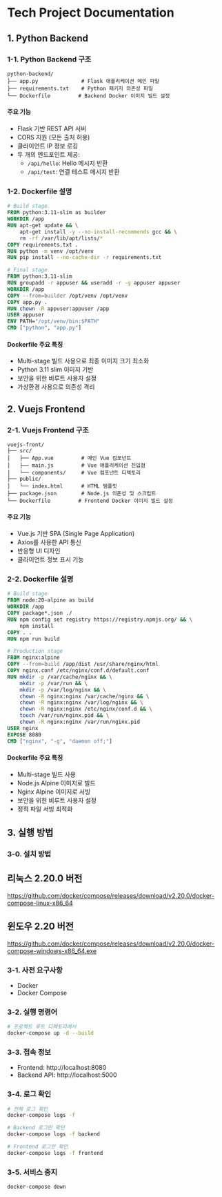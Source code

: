 #  Tech Project Documentation

## 1. Python Backend

### 1-1. Python Backend 구조
```
python-backend/
├── app.py              # Flask 애플리케이션 메인 파일
├── requirements.txt    # Python 패키지 의존성 파일
└── Dockerfile         # Backend Docker 이미지 빌드 설정
```

#### 주요 기능
- Flask 기반 REST API 서버
- CORS 지원 (모든 출처 허용)
- 클라이언트 IP 정보 로깅
- 두 개의 엔드포인트 제공:
  - `/api/hello`: Hello 메시지 반환
  - `/api/test`: 연결 테스트 메시지 반환

### 1-2. Dockerfile 설명
```dockerfile
# Build stage
FROM python:3.11-slim as builder
WORKDIR /app
RUN apt-get update && \
    apt-get install -y --no-install-recommends gcc && \
    rm -rf /var/lib/apt/lists/*
COPY requirements.txt .
RUN python -m venv /opt/venv
RUN pip install --no-cache-dir -r requirements.txt

# Final stage
FROM python:3.11-slim
RUN groupadd -r appuser && useradd -r -g appuser appuser
WORKDIR /app
COPY --from=builder /opt/venv /opt/venv
COPY app.py .
RUN chown -R appuser:appuser /app
USER appuser
ENV PATH="/opt/venv/bin:$PATH"
CMD ["python", "app.py"]
```

#### Dockerfile 주요 특징
- Multi-stage 빌드 사용으로 최종 이미지 크기 최소화
- Python 3.11 slim 이미지 기반
- 보안을 위한 비루트 사용자 설정
- 가상환경 사용으로 의존성 격리

## 2. Vuejs Frontend

### 2-1. Vuejs Frontend 구조
```
vuejs-front/
├── src/
│   ├── App.vue         # 메인 Vue 컴포넌트
│   ├── main.js         # Vue 애플리케이션 진입점
│   └── components/     # Vue 컴포넌트 디렉토리
├── public/
│   └── index.html      # HTML 템플릿
├── package.json        # Node.js 의존성 및 스크립트
└── Dockerfile         # Frontend Docker 이미지 빌드 설정
```

#### 주요 기능
- Vue.js 기반 SPA (Single Page Application)
- Axios를 사용한 API 통신
- 반응형 UI 디자인
- 클라이언트 정보 표시 기능

### 2-2. Dockerfile 설명
```dockerfile
# Build stage
FROM node:20-alpine as build
WORKDIR /app
COPY package*.json ./
RUN npm config set registry https://registry.npmjs.org/ && \
    npm install
COPY . .
RUN npm run build

# Production stage
FROM nginx:alpine
COPY --from=build /app/dist /usr/share/nginx/html
COPY nginx.conf /etc/nginx/conf.d/default.conf
RUN mkdir -p /var/cache/nginx && \
    mkdir -p /var/run && \
    mkdir -p /var/log/nginx && \
    chown -R nginx:nginx /var/cache/nginx && \
    chown -R nginx:nginx /var/log/nginx && \
    chown -R nginx:nginx /etc/nginx/conf.d && \
    touch /var/run/nginx.pid && \
    chown -R nginx:nginx /var/run/nginx.pid
USER nginx
EXPOSE 8080
CMD ["nginx", "-g", "daemon off;"]
```

#### Dockerfile 주요 특징
- Multi-stage 빌드 사용
- Node.js Alpine 이미지로 빌드
- Nginx Alpine 이미지로 서빙
- 보안을 위한 비루트 사용자 설정
- 정적 파일 서빙 최적화

## 3. 실행 방법

### 3-0. 설치 방법

## 리눅스 2.20.0 버전
https://github.com/docker/compose/releases/download/v2.20.0/docker-compose-linux-x86_64

## 윈도우 2.20 버전
https://github.com/docker/compose/releases/download/v2.20.0/docker-compose-windows-x86_64.exe


### 3-1. 사전 요구사항
- Docker
- Docker Compose

### 3-2. 실행 명령어
```bash
# 프로젝트 루트 디렉토리에서
docker-compose up -d --build
```

### 3-3. 접속 정보
- Frontend: http://localhost:8080
- Backend API: http://localhost:5000

### 3-4. 로그 확인
```bash
# 전체 로그 확인
docker-compose logs -f

# Backend 로그만 확인
docker-compose logs -f backend

# Frontend 로그만 확인
docker-compose logs -f frontend
```

### 3-5. 서비스 중지
```bash
docker-compose down
``` 
